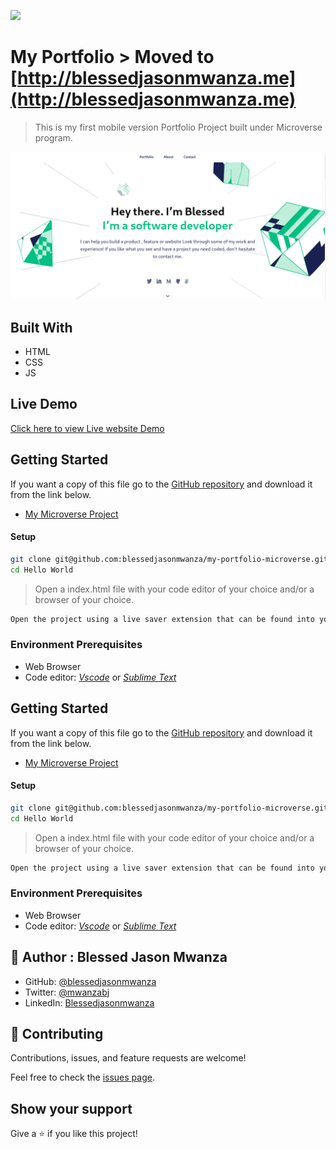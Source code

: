 ![](https://img.shields.io/badge/Microverse-blueviolet)

# My Portfolio  > Moved to [http://blessedjasonmwanza.me](http://blessedjasonmwanza.me)

> This is my first mobile version Portfolio Project built under Microverse program.

![my-portfolio-screenshot desktop](./images/website-preview.png)


## Built With

- HTML
- CSS
- JS

## Live Demo

[Click here to view Live website Demo](https://blessedjasonmwanza.github.io/my-portfolio-microverse/)


## Getting Started
If you want a copy of this file go to the [GitHub repository](https://github.com/blessedjasonmwanza/my-portfolio-microverse) and download it from the link below.
- [My Microverse Project](git@github.com:blessedjasonmwanza/my-portfolio-microverse.git)

#### Setup
```bash
git clone git@github.com:blessedjasonmwanza/my-portfolio-microverse.git
cd Hello World
```
> Open a index.html file with your code editor of your choice and/or a browser of your choice.
```bash
Open the project using a live saver extension that can be found into your code editor.
```

### Environment Prerequisites
- Web Browser
- Code editor: _[Vscode](https://code.visualstudio.com/)_ or _[Sublime Text](https://www.sublimetext.com/)_

## Getting Started
If you want a copy of this file go to the [GitHub repository](https://github.com/blessedjasonmwanza/my-portfolio-microverse) and download it from the link below.
- [My Microverse Project](git@github.com:blessedjasonmwanza/my-portfolio-microverse.git)

#### Setup
```bash
git clone git@github.com:blessedjasonmwanza/my-portfolio-microverse.git
cd Hello World
```
> Open a index.html file with your code editor of your choice and/or a browser of your choice.
```bash
Open the project using a live saver extension that can be found into your code editor.
```

### Environment Prerequisites
- Web Browser
- Code editor: _[Vscode](https://code.visualstudio.com/)_ or _[Sublime Text](https://www.sublimetext.com/)_

## 👤 Author : Blessed Jason Mwanza

- GitHub: [@blessedjasonmwanza](https://github.com/blessedjasonmwanza)
- Twitter: [@mwanzabj](https://twitter.com/mwanzabj)
- LinkedIn: [Blessedjasonmwanza](https://linkedin.com/in/blessedjasonmwanza)

## 🤝 Contributing

Contributions, issues, and feature requests are welcome!

Feel free to check the [issues page](../../issues/).

## Show your support

Give a ⭐️ if you like this project!
